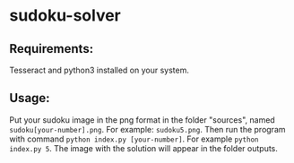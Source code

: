 # sudoku-solver

## Requirements:
Tesseract and python3 installed on your system.

## Usage:
Put your sudoku image in the png format in the folder "sources", named `sudoku[your-number].png`. For example: `sudoku5.png`. Then run the program with command `python index.py [your-number]`. For example `python index.py 5`. The image with the solution will appear in the folder outputs.